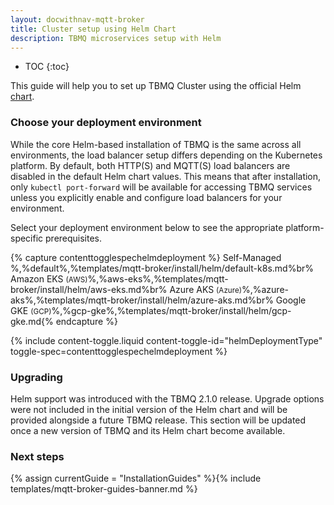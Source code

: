 ```yaml
---
layout: docwithnav-mqtt-broker
title: Cluster setup using Helm Chart
description: TBMQ microservices setup with Helm
---
```


* TOC
{:toc}

This guide will help you to set up TBMQ Cluster using the official Helm [chart](https://artifacthub.io/packages/helm/tbmq-helm-chart/tbmq-cluster).

### Choose your deployment environment

While the core Helm-based installation of TBMQ is the same across all environments, 
the load balancer setup differs depending on the Kubernetes platform. 
By default, both HTTP(S) and MQTT(S) load balancers are disabled in the default Helm chart values.
This means that after installation, only `kubectl port-forward` will be available for accessing TBMQ services 
unless you explicitly enable and configure load balancers for your environment.

Select your deployment environment below to see the appropriate platform-specific prerequisites.

{% capture contenttogglespechelmdeployment %}
Self-Managed %,%default%,%templates/mqtt-broker/install/helm/default-k8s.md%br%
Amazon EKS <small>(AWS)</small>%,%aws-eks%,%templates/mqtt-broker/install/helm/aws-eks.md%br%
Azure AKS <small>(Azure)</small>%,%azure-aks%,%templates/mqtt-broker/install/helm/azure-aks.md%br%
Google GKE <small>(GCP)</small>%,%gcp-gke%,%templates/mqtt-broker/install/helm/gcp-gke.md{% endcapture %}

{% include content-toggle.liquid content-toggle-id="helmDeploymentType" toggle-spec=contenttogglespechelmdeployment %}

### Upgrading

Helm support was introduced with the TBMQ 2.1.0 release.
Upgrade options were not included in the initial version of the Helm chart and will be provided alongside a future TBMQ release.
This section will be updated once a new version of TBMQ and its Helm chart become available.

### Next steps

{% assign currentGuide = "InstallationGuides" %}{% include templates/mqtt-broker-guides-banner.md %}
